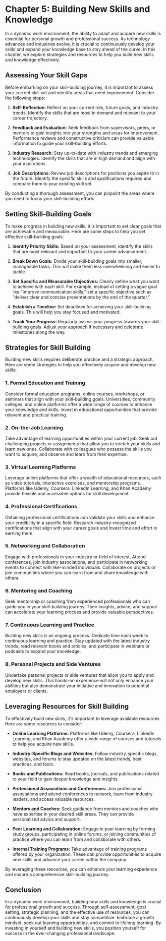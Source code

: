 Chapter 5: Building New Skills and Knowledge
============================================

In a dynamic work environment, the ability to adapt and acquire new skills is essential for personal growth and professional success. As technology advances and industries evolve, it is crucial to continuously develop your skills and expand your knowledge base to stay ahead of the curve. In this chapter, we explore strategies and resources to help you build new skills and knowledge effectively.

Assessing Your Skill Gaps
-------------------------

Before embarking on your skill-building journey, it is important to assess your current skill set and identify areas that need improvement. Consider the following steps:

1. **Self-Reflection:** Reflect on your current role, future goals, and industry trends. Identify the skills that are most in demand and relevant to your career trajectory.

2. **Feedback and Evaluation:** Seek feedback from supervisors, peers, or mentors to gain insights into your strengths and areas for improvement. Performance reviews and constructive criticism can provide valuable information to guide your skill-building efforts.

3. **Industry Research:** Stay up-to-date with industry trends and emerging technologies. Identify the skills that are in high demand and align with your aspirations.

4. **Job Descriptions:** Review job descriptions for positions you aspire to in the future. Identify the specific skills and qualifications required and compare them to your existing skill set.

By conducting a thorough assessment, you can pinpoint the areas where you need to focus your skill-building efforts.

Setting Skill-Building Goals
----------------------------

To make progress in building new skills, it is important to set clear goals that are achievable and measurable. Here are some steps to help you set effective skill-building goals:

1. **Identify Priority Skills:** Based on your assessment, identify the skills that are most relevant and important to your career advancement.

2. **Break Down Goals:** Divide your skill-building goals into smaller, manageable tasks. This will make them less overwhelming and easier to tackle.

3. **Set Specific and Measurable Objectives:** Clearly define what you want to achieve with each skill. For example, instead of setting a vague goal like "improve communication skills," set a specific objective such as "deliver clear and concise presentations by the end of the quarter."

4. **Establish a Timeline:** Set deadlines for achieving your skill-building goals. This will help you stay focused and motivated.

5. **Track Your Progress:** Regularly assess your progress towards your skill-building goals. Adjust your approach if necessary and celebrate milestones along the way.

Strategies for Skill Building
-----------------------------

Building new skills requires deliberate practice and a strategic approach. Here are some strategies to help you effectively acquire and develop new skills:

### 1. Formal Education and Training

Consider formal education programs, online courses, workshops, or seminars that align with your skill-building goals. Universities, community colleges, and online platforms offer a wide range of courses to enhance your knowledge and skills. Invest in educational opportunities that provide relevant and practical training.

### 2. On-the-Job Learning

Take advantage of learning opportunities within your current job. Seek out challenging projects or assignments that allow you to stretch your skills and learn new ones. Collaborate with colleagues who possess the skills you want to acquire, and observe and learn from their expertise.

### 3. Virtual Learning Platforms

Leverage online platforms that offer a wealth of educational resources, such as video tutorials, interactive exercises, and mentorship programs. Platforms like Udemy, Coursera, LinkedIn Learning, and Khan Academy provide flexible and accessible options for skill development.

### 4. Professional Certifications

Obtaining professional certifications can validate your skills and enhance your credibility in a specific field. Research industry-recognized certifications that align with your career goals and invest time and effort in earning them.

### 5. Networking and Collaboration

Engage with professionals in your industry or field of interest. Attend conferences, join industry associations, and participate in networking events to connect with like-minded individuals. Collaborate on projects or join communities where you can learn from and share knowledge with others.

### 6. Mentoring and Coaching

Seek mentorship or coaching from experienced professionals who can guide you in your skill-building journey. Their insights, advice, and support can accelerate your learning process and provide valuable perspectives.

### 7. Continuous Learning and Practice

Building new skills is an ongoing process. Dedicate time each week to continuous learning and practice. Stay updated with the latest industry trends, read relevant books and articles, and participate in webinars or podcasts to expand your knowledge.

### 8. Personal Projects and Side Ventures

Undertake personal projects or side ventures that allow you to apply and develop new skills. This hands-on experience will not only enhance your abilities but also demonstrate your initiative and innovation to potential employers or clients.

Leveraging Resources for Skill Building
---------------------------------------

To effectively build new skills, it's important to leverage available resources. Here are some resources to consider:

* **Online Learning Platforms:** Platforms like Udemy, Coursera, LinkedIn Learning, and Khan Academy offer a wide range of courses and tutorials to help you acquire new skills.

* **Industry-Specific Blogs and Websites:** Follow industry-specific blogs, websites, and forums to stay updated on the latest trends, best practices, and tools.

* **Books and Publications:** Read books, journals, and publications related to your field to gain deeper knowledge and insights.

* **Professional Associations and Conferences:** Join professional associations and attend conferences to network, learn from industry leaders, and access valuable resources.

* **Mentors and Coaches:** Seek guidance from mentors and coaches who have expertise in your desired skill areas. They can provide personalized advice and support.

* **Peer Learning and Collaboration:** Engage in peer learning by forming study groups, participating in online forums, or joining communities of practice where you can learn from and collaborate with others.

* **Internal Training Programs:** Take advantage of training programs offered by your organization. These can provide opportunities to acquire new skills and advance your career within the company.

By leveraging these resources, you can enhance your learning experience and ensure a comprehensive skill-building journey.

Conclusion
----------

In a dynamic work environment, building new skills and knowledge is crucial for professional growth and success. Through self-assessment, goal setting, strategic planning, and the effective use of resources, you can continuously develop your skills and stay competitive. Embrace a growth mindset, seek out learning opportunities, and commit to lifelong learning. By investing in yourself and building new skills, you position yourself for success in the ever-changing professional landscape.

